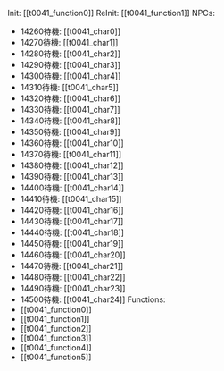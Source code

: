 Init: [[t0041_function0]]
ReInit: [[t0041_function1]]
NPCs:
- 14260待機: [[t0041_char0]]
- 14270待機: [[t0041_char1]]
- 14280待機: [[t0041_char2]]
- 14290待機: [[t0041_char3]]
- 14300待機: [[t0041_char4]]
- 14310待機: [[t0041_char5]]
- 14320待機: [[t0041_char6]]
- 14330待機: [[t0041_char7]]
- 14340待機: [[t0041_char8]]
- 14350待機: [[t0041_char9]]
- 14360待機: [[t0041_char10]]
- 14370待機: [[t0041_char11]]
- 14380待機: [[t0041_char12]]
- 14390待機: [[t0041_char13]]
- 14400待機: [[t0041_char14]]
- 14410待機: [[t0041_char15]]
- 14420待機: [[t0041_char16]]
- 14430待機: [[t0041_char17]]
- 14440待機: [[t0041_char18]]
- 14450待機: [[t0041_char19]]
- 14460待機: [[t0041_char20]]
- 14470待機: [[t0041_char21]]
- 14480待機: [[t0041_char22]]
- 14490待機: [[t0041_char23]]
- 14500待機: [[t0041_char24]]
Functions:
- [[t0041_function0]]
- [[t0041_function1]]
- [[t0041_function2]]
- [[t0041_function3]]
- [[t0041_function4]]
- [[t0041_function5]]
